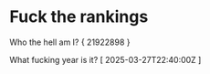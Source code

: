 # Fuck the rankings

Who the hell am I?
{ 21922898 }

What fucking year is it?
[ 2025-03-27T22:40:00Z ]
